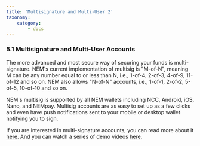 ```yaml
---
title: 'Multisignature and Multi-User 2'
taxonomy:
    category:
        - docs
---
```


### 5.1 Multisignature and Multi-User Accounts
The more advanced and most secure way of securing your funds is multi-signature. NEM's current implementation of multisig is "M-of-N", meaning M can be any number equal to or less than N, i.e., 1-of-4, 2-of-3, 4-of-9, 11-of-12 and so on. NEM also allows "N-of-N" accounts, i.e., 1-of-1, 2-of-2, 5-of-5, 10-of-10 and so on.
 
NEM's multisig is supported by all NEM wallets including NCC, Android, iOS, Nano, and NEMpay. Multisig accounts are as easy to set up as a few clicks and even have push notifications sent to your mobile or desktop wallet notifying you to sign.

If you are interested in multi-signature accounts, you can read more about it [here](https://blog.nem.io/how-to-use-multi-signature-accounts/). And you can watch a series of demo videos [here](https://www.youtube.com/channel/UCsF18TXYx_cYrTZJ42t-CuQ/videos?shelf_id=0&sort=dd&view=0).